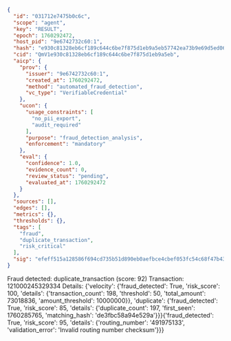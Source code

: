 ```json
{
  "id": "031712e7475b0c6c",
  "scope": "agent",
  "key": "RESULT",
  "epoch": 1760292472,
  "host_pid": "9e6742732c60:1",
  "hash": "e930c81328eb6cf189c644c6be7f875d1eb9a5eb57742ea73b9e69d5ed067733",
  "cid": "QmV1e930c81328eb6cf189c644c6be7f875d1eb9a5eb",
  "aicp": {
    "prov": {
      "issuer": "9e6742732c60:1",
      "created_at": 1760292472,
      "method": "automated_fraud_detection",
      "vc_type": "VerifiableCredential"
    },
    "ucon": {
      "usage_constraints": [
        "no_pii_export",
        "audit_required"
      ],
      "purpose": "fraud_detection_analysis",
      "enforcement": "mandatory"
    },
    "eval": {
      "confidence": 1.0,
      "evidence_count": 0,
      "review_status": "pending",
      "evaluated_at": 1760292472
    }
  },
  "sources": [],
  "edges": [],
  "metrics": {},
  "thresholds": {},
  "tags": [
    "fraud",
    "duplicate_transaction",
    "risk_critical"
  ],
  "sig": "efeff515a128586f694cd735b51d890eb0aefbce4cbef053fc54c68f47b43954"
}
```

Fraud detected: duplicate_transaction (score: 92)
Transaction: 121000245329334
Details: {'velocity': {'fraud_detected': True, 'risk_score': 100, 'details': {'transaction_count': 198, 'threshold': 50, 'total_amount': 73018836, 'amount_threshold': 10000000}}, 'duplicate': {'fraud_detected': True, 'risk_score': 85, 'details': {'duplicate_count': 197, 'first_seen': 1760285765, 'matching_hash': 'de3fbc58a94e529a'}}}{'fraud_detected': True, 'risk_score': 95, 'details': {'routing_number': '491975133', 'validation_error': 'Invalid routing number checksum'}}}